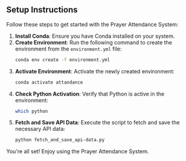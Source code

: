 ## Setup Instructions

Follow these steps to get started with the Prayer Attendance System:

1. **Install Conda**: Ensure you have Conda installed on your system.
2. **Create Environment**: Run the following command to create the environment from the `environment.yml` file:
   ```sh
   conda env create -f environment.yml
   ```
3. **Activate Environment**: Activate the newly created environment:
   ```sh
   conda activate attandance
   ```
4. **Check Python Activation**: Verify that Python is active in the environment:
   ```sh
   which python
   ```
5. **Fetch and Save API Data**: Execute the script to fetch and save the necessary API data:
   ```sh
   python fetch_and_save_api-data.py
   ```

You're all set! Enjoy using the Prayer Attendance System.
